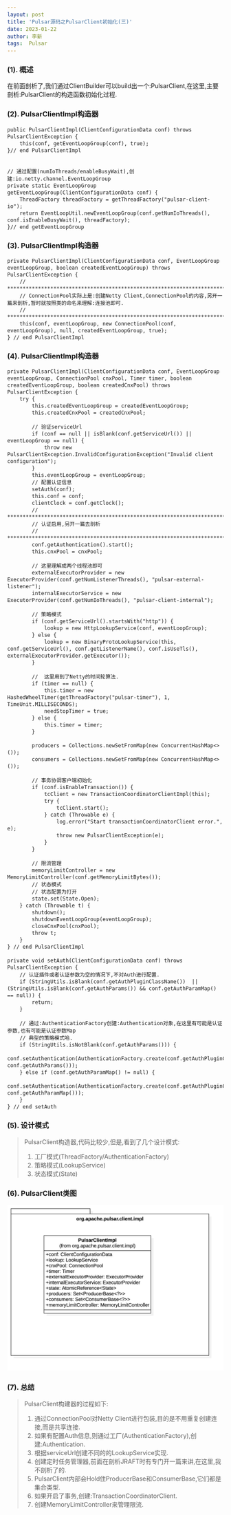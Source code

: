 ```yaml
---
layout: post
title: 'Pulsar源码之PulsarClient初始化(三)' 
date: 2023-01-22
author: 李新
tags:  Pulsar
---
```


### (1). 概述
在前面剖析了,我们通过ClientBuilder可以build出一个:PulsarClient,在这里,主要剖析:PulsarClient的构造函数初始化过程.

### (2). PulsarClientImpl构造器
```
public PulsarClientImpl(ClientConfigurationData conf) throws PulsarClientException {
	this(conf, getEventLoopGroup(conf), true);
}// end PulsarClientImpl


// 通过配置(numIoThreads/enableBusyWait),创建:io.netty.channel.EventLoopGroup
private static EventLoopGroup getEventLoopGroup(ClientConfigurationData conf) {
	ThreadFactory threadFactory = getThreadFactory("pulsar-client-io");
	return EventLoopUtil.newEventLoopGroup(conf.getNumIoThreads(), conf.isEnableBusyWait(), threadFactory);
}// end getEventLoopGroup
```
### (3). PulsarClientImpl构造器
```
private PulsarClientImpl(ClientConfigurationData conf, EventLoopGroup eventLoopGroup, boolean createdEventLoopGroup) throws PulsarClientException {
	// **********************************************************************************
	// ConnectionPool实际上是:创建Netty Client,ConnectionPool的内容,另开一篇来剖析,暂时就按照类的命名来理解:连接池即可.
	// **********************************************************************************
	this(conf, eventLoopGroup, new ConnectionPool(conf, eventLoopGroup), null, createdEventLoopGroup, true);
} // end PulsarClientImpl
```
### (4). PulsarClientImpl构造器
```
private PulsarClientImpl(ClientConfigurationData conf, EventLoopGroup eventLoopGroup, ConnectionPool cnxPool, Timer timer, boolean createdEventLoopGroup, boolean createdCnxPool) throws PulsarClientException {
	try {
		this.createdEventLoopGroup = createdEventLoopGroup;
		this.createdCnxPool = createdCnxPool;

		// 验证serviceUrl
		if (conf == null || isBlank(conf.getServiceUrl()) || eventLoopGroup == null) {
			throw new PulsarClientException.InvalidConfigurationException("Invalid client configuration");
		}
		this.eventLoopGroup = eventLoopGroup;
		// 配置认证信息
		setAuth(conf);
		this.conf = conf;
		clientClock = conf.getClock();
		// ****************************************************************************
		// 认证启用,另开一篇去剖析
		// ****************************************************************************
		conf.getAuthentication().start();
		this.cnxPool = cnxPool;

		// 这里理解成两个线程池即可
		externalExecutorProvider = new ExecutorProvider(conf.getNumListenerThreads(), "pulsar-external-listener");
		internalExecutorService = new ExecutorProvider(conf.getNumIoThreads(), "pulsar-client-internal");

		// 策略模式
		if (conf.getServiceUrl().startsWith("http")) {
			lookup = new HttpLookupService(conf, eventLoopGroup);
		} else {
			lookup = new BinaryProtoLookupService(this, conf.getServiceUrl(), conf.getListenerName(), conf.isUseTls(), externalExecutorProvider.getExecutor());
		}

		//  这里用到了Netty的时间轮算法.
		if (timer == null) {
			this.timer = new HashedWheelTimer(getThreadFactory("pulsar-timer"), 1, TimeUnit.MILLISECONDS);
			needStopTimer = true;
		} else {
			this.timer = timer;
		}

		producers = Collections.newSetFromMap(new ConcurrentHashMap<>());
		consumers = Collections.newSetFromMap(new ConcurrentHashMap<>());

		// 事务协调客户端初始化
		if (conf.isEnableTransaction()) {
			tcClient = new TransactionCoordinatorClientImpl(this);
			try {
				tcClient.start();
			} catch (Throwable e) {
				log.error("Start transactionCoordinatorClient error.", e);
				throw new PulsarClientException(e);
			}
		}

		// 限流管理
		memoryLimitController = new MemoryLimitController(conf.getMemoryLimitBytes());
		// 状态模式
		// 状态配置为打开
		state.set(State.Open);
	} catch (Throwable t) {
		shutdown();
		shutdownEventLoopGroup(eventLoopGroup);
		closeCnxPool(cnxPool);
		throw t;
	}
} // end PulsarClientImpl

private void setAuth(ClientConfigurationData conf) throws PulsarClientException {
	// 认证插件或者认证参数为空的情况下,不对Auth进行配置.
	if (StringUtils.isBlank(conf.getAuthPluginClassName())  || (StringUtils.isBlank(conf.getAuthParams()) && conf.getAuthParamMap() == null)) {
		return;
	}

	// 通过:AuthenticationFactory创建:Authentication对象,在这里有可能是认证参数,也有可能是认证参数Map
	// 典型的策略模式哈.
	if (StringUtils.isNotBlank(conf.getAuthParams())) {
		conf.setAuthentication(AuthenticationFactory.create(conf.getAuthPluginClassName(), conf.getAuthParams()));
	} else if (conf.getAuthParamMap() != null) {
		conf.setAuthentication(AuthenticationFactory.create(conf.getAuthPluginClassName(), conf.getAuthParamMap()));
	}
} // end setAuth
```
### (5). 设计模式
> PulsarClient构造器,代码比较少,但是,看到了几个设计模式:  
> 1. 工厂模式(ThreadFactory/AuthenticationFactory)    
> 2. 策略模式(LookupService)   
> 3. 状态模式(State)   

### (6). PulsarClient类图

!["PulsarClient类图"](/assets/pulsar/imgs/Pulsar-Init-ClassDiagram.jpg)

### (7). 总结
> PulsarClient构建器的过程如下:  
> 1. 通过ConnectionPool对Netty Client进行包装,目的是不用重复创建连接,而是共享连接.  
> 2. 如果有配置Auth信息,则通过工厂(AuthenticationFactory),创建:Authentication. 
> 3. 根据serviceUrl创建不同的的LookupService实现.  
> 4. 创建定时任务管理器,前面在剖析JRAFT时有专门开一篇来讲,在这里,我不剖析了的.  
> 5. PulsarClient内部会Hold住ProducerBase和ConsumerBase,它们都是集合类型.   
> 6. 如果开启了事务,创建:TransactionCoordinatorClient.   
> 7. 创建MemoryLimitController来管理限流. 